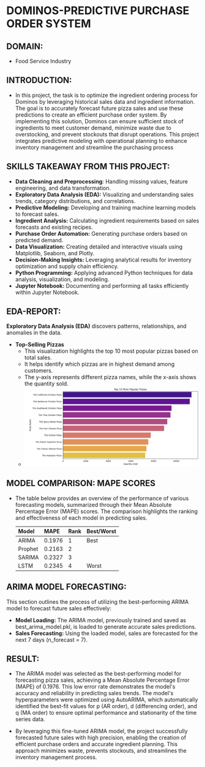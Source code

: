 # DOMINOS-PREDICTIVE PURCHASE ORDER SYSTEM
## DOMAIN:
- Food Service Industry
## INTRODUCTION:
- In this project, the task is to optimize the ingredient ordering process for Dominos by leveraging historical sales data and ingredient information. The goal is to accurately forecast future pizza sales and use these predictions to create an efficient purchase order system. By implementing this solution, Dominos can ensure sufficient stock of ingredients to meet customer demand, minimize waste due to overstocking, and prevent stockouts that disrupt operations. This project integrates predictive modeling with operational planning to enhance inventory management and streamline the purchasing process
## SKILLS TAKEAWAY FROM THIS PROJECT:
- **Data Cleaning and Preprocessing**: Handling missing values, feature engineering, and data transformation.
- **Exploratory Data Analysis (EDA):** Visualizing and understanding sales trends, category distributions, and correlations.
- **Predictive Modeling:** Developing and training machine learning models to forecast sales.
- **Ingredient Analysis:** Calculating ingredient requirements based on sales forecasts and existing recipes.
- **Purchase Order Automation:** Generating purchase orders based on predicted demand.
- **Data Visualization:** Creating detailed and interactive visuals using Matplotlib, Seaborn, and Plotly.
- **Decision-Making Insights:** Leveraging analytical results for inventory optimization and supply chain efficiency.
- **Python Programming:** Applying advanced Python techniques for data analysis, visualization, and modeling.
- **Jupyter Notebook:** Documenting and performing all tasks efficiently within Jupyter Notebook.

## EDA-REPORT:
**Exploratory Data Analysis (EDA)** discovers patterns, relationships, and anomalies in the data.
- **Top-Selling Pizzas**
     - This visualization highlights the top 10 most popular pizzas based on total sales.
     - It helps identify which pizzas are in highest demand among customers.
     - The y-axis represents different pizza names, while the x-axis shows the quantity sold.
     - ![Screenshot](D1.png)
## MODEL COMPARISON: MAPE SCORES
- The table below provides an overview of the performance of various forecasting models, summarized through their Mean Absolute Percentage Error (MAPE) scores. The comparison highlights the ranking and effectiveness of each model in predicting sales.


   | **Model**   | **MAPE** | **Rank** | **Best/Worst** |
   |-------------|----------|----------|----------------|
   | ARIMA       | 0.1976   | 1        |     Best       |
   | Prophet     | 0.2163   | 2        |                |
   | SARIMA      | 0.2327   | 3        |                |
   | LSTM        | 0.2345   | 4        |     Worst      |

## ARIMA MODEL FORECASTING:
This section outlines the process of utilizing the best-performing ARIMA model to forecast future sales effectively:

- **Model Loading:** The ARIMA model, previously trained and saved as best_arima_model.pkl, is loaded to generate accurate sales predictions.
- **Sales Forecasting:** Using the loaded model, sales are forecasted for the next 7 days (n_forecast = 7).

## RESULT:

- The ARIMA model was selected as the best-performing model for forecasting pizza sales, achieving a Mean Absolute Percentage Error (MAPE) of 0.1976. This low error rate demonstrates the model's accuracy and reliability in predicting sales trends. The model's hyperparameters were optimized using AutoARIMA, which automatically identified the best-fit values for p (AR order), d (differencing order), and q (MA order) to ensure optimal performance and stationarity of the time series data.

- By leveraging this fine-tuned ARIMA model, the project successfully forecasted future sales with high precision, enabling the creation of efficient purchase orders and accurate ingredient planning. This approach minimizes waste, prevents stockouts, and streamlines the inventory management process.



